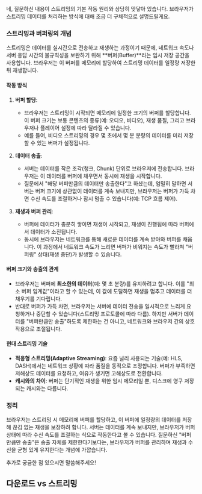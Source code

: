 네, 질문하신 내용이 스트리밍의 기본 작동 원리와 상당히 맞닿아 있습니다. 브라우저가 스트리밍 데이터를 처리하는 방식에 대해 조금 더 구체적으로 설명드릴게요.

### **스트리밍과 버퍼링의 개념**

스트리밍은 데이터를 실시간으로 전송하고 재생하는 과정이기 때문에, 네트워크 속도나 서버 응답 시간의 불규칙성을 보완하기 위해 **버퍼(Buffer)**라는 임시 저장 공간을 사용합니다. 브라우저는 이 버퍼를 메모리에 할당하여 스트리밍 데이터를 일정량 저장한 뒤 재생합니다.

#### **작동 방식**

1. **버퍼 할당**:

   - 브라우저는 스트리밍이 시작되면 메모리에 일정한 크기의 버퍼를 할당합니다. 이 버퍼 크기는 보통 콘텐츠의 종류(예: 오디오, 비디오), 재생 품질, 그리고 브라우저나 플레이어 설정에 따라 달라질 수 있습니다.
   - 예를 들어, 비디오 스트리밍의 경우 몇 초에서 몇 분 분량의 데이터를 미리 저장할 수 있는 버퍼가 설정됩니다.

2. **데이터 송출**:

   - 서버는 데이터를 작은 조각(청크, Chunk) 단위로 브라우저에 전송합니다. 브라우저는 이 데이터를 버퍼에 채우면서 동시에 재생을 시작합니다.
   - 질문에서 "해당 버퍼만큼의 데이터만 송출한다"고 하셨는데, 엄밀히 말하면 서버는 버퍼 크기에 상관없이 데이터를 계속 보내지만, 브라우저는 버퍼가 가득 차면 수신 속도를 조절하거나 잠시 멈출 수 있습니다(예: TCP 흐름 제어).

3. **재생과 버퍼 관리**:
   - 버퍼에 데이터가 충분히 쌓이면 재생이 시작되고, 재생이 진행됨에 따라 버퍼에서 데이터가 소진됩니다.
   - 동시에 브라우저는 네트워크를 통해 새로운 데이터를 계속 받아와 버퍼를 채웁니다. 이 과정에서 네트워크 속도가 느리면 버퍼가 비워지는 속도가 빨라져 "버퍼링" 상태(재생 중단)가 발생할 수 있습니다.

#### **버퍼 크기와 송출의 관계**

- 브라우저는 버퍼에 **최소한의 데이터**(예: 몇 초 분량)를 유지하려고 합니다. 이를 "최소 버퍼 임계값"이라고 할 수 있는데, 이 값에 도달하면 재생을 멈추고 데이터를 더 채우기를 기다립니다.
- 반대로 버퍼가 가득 차면, 브라우저는 서버에 데이터 전송을 일시적으로 느리게 요청하거나 중단할 수 있습니다(스트리밍 프로토콜에 따라 다름). 하지만 서버가 데이터를 "버퍼만큼만 송출"하도록 제한하는 건 아니고, 네트워크와 브라우저 간의 상호작용으로 조절됩니다.

#### **현대 스트리밍 기술**

- **적응형 스트리밍(Adaptive Streaming)**: 요즘 널리 사용되는 기술(예: HLS, DASH)에서는 네트워크 상황에 따라 품질을 동적으로 조정합니다. 버퍼가 부족하면 저해상도 데이터를 요청하고, 여유가 생기면 고해상도로 전환합니다.
- **캐시와의 차이**: 버퍼는 단기적인 재생을 위한 임시 메모리일 뿐, 디스크에 영구 저장되는 캐시와는 다릅니다.

### **정리**

브라우저는 스트리밍 시 메모리에 버퍼를 할당하고, 이 버퍼에 일정량의 데이터를 저장해 끊김 없는 재생을 보장하려 합니다. 서버는 데이터를 계속 보내지만, 브라우저가 버퍼 상태에 따라 수신 속도를 조절하는 식으로 작동한다고 볼 수 있습니다. 질문하신 "버퍼만큼만 송출"은 송출 자체를 제한한다기보다는, 브라우저가 버퍼를 관리하며 재생과 수신을 균형 있게 유지한다는 개념에 가깝습니다.

추가로 궁금한 점 있으시면 말씀해주세요!

## 다운로드 vs 스트리밍
